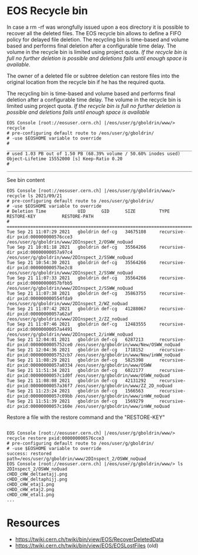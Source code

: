 # EOS Recycle bin

In case a rm -rf was wrongfully issued upon a eos directory it is possible to recover all the deleted files.
The EOS recycle bin allows to define a FIFO policy for delayed file deletion.
The recycling bin is time-based and volume based and performs final deletion after a configurable time delay. The volume in the recycle bin is limited using project quota. *If the recycle bin is full no further deletion is possible and deletions fails until enough space is available*.

The owner of a deleted file or subtree deletion can restore files into the original location from the recycle bin if he has the required quota.

The recycling bin is time-based and volume based and performs final deletion after a configurable time delay. The volume in the recycle bin is limited using project quota. *If the recycle bin is full no further deletion is possible and deletions fails until enough space is available*

```
EOS Console [root://eosuser.cern.ch] |/eos/user/g/gboldrin/www/> recycle
# pre-configuring default route to /eos/user/g/gboldrin/
# -use $EOSHOME variable to override
# ___________________________________________________________________________________________________________________________
# used 1.03 PB out of 1.50 PB (68.39% volume / 50.60% inodes used) Object-Lifetime 15552000 [s] Keep-Ratio 0.20
# ___________________________________________________________________________________________________________________________
```

See bin content 

```
EOS Console [root://eosuser.cern.ch] |/eos/user/g/gboldrin/www/> recycle ls 2021/09/21
# pre-configuring default route to /eos/user/g/gboldrin/
# -use $EOSHOME variable to override
# Deletion Time            UID      GID      SIZE         TYPE          RESTORE-KEY          RESTORE-PATH                                                    
# ==============================================================================================================================
Tue Sep 21 11:07:29 2021   gboldrin def-cg   34675108     recursive-dir pxid:000000000576cce3 /eos/user/g/gboldrin/www/2DInspect_2/OSWW_noQuad                
Tue Sep 21 10:01:18 2021   gboldrin def-cg   35564266     recursive-dir pxid:00000000057a97c4 /eos/user/g/gboldrin/www/2DInspect_2/SSWW_noQuad                
Tue Sep 21 10:54:30 2021   gboldrin def-cg   35564266     recursive-dir pxid:00000000057be2c8 /eos/user/g/gboldrin/www/2DInspect_2/SSWW_noQuad                
Tue Sep 21 11:07:33 2021   gboldrin def-cg   35564266     recursive-dir pxid:00000000057bfbb5 /eos/user/g/gboldrin/www/2DInspect_2/SSWW_noQuad                
Tue Sep 21 11:07:38 2021   gboldrin def-cg   35863755     recursive-dir pxid:000000000554fda9 /eos/user/g/gboldrin/www/2DInspect_2/WZ_noQuad                  
Tue Sep 21 11:07:42 2021   gboldrin def-cg   41288067     recursive-dir pxid:00000000057a62af /eos/user/g/gboldrin/www/2DInspect_2/ZZ_noQuad                  
Tue Sep 21 11:07:46 2021   gboldrin def-cg   12483555     recursive-dir pxid:00000000057a4491 /eos/user/g/gboldrin/www/2DInspect_2/inWW_noQuad                
Tue Sep 21 12:04:01 2021   gboldrin def-cg   6287213      recursive-dir pxid:0000000005752ce0 /eos/user/g/gboldrin/www/New/OSWW_noQuad                        
Tue Sep 21 12:04:36 2021   gboldrin def-cg   1718152      recursive-dir pxid:0000000005752cb7 /eos/user/g/gboldrin/www/New/inWW_noQuad                        
Tue Sep 21 11:08:29 2021   gboldrin def-cg   5825398      recursive-dir pxid:00000000057a0334 /eos/user/g/gboldrin/www/OSWW                                   
Tue Sep 21 11:51:34 2021   gboldrin def-cg   6022177      recursive-dir pxid:00000000057c1d0f /eos/user/g/gboldrin/www/OSWW_noQuad                            
Tue Sep 21 11:08:08 2021   gboldrin def-cg   42131292     recursive-dir pxid:00000000057a36f7 /eos/user/g/gboldrin/www/ZZ_2D_noQuad                           
Tue Sep 21 11:23:24 2021   gboldrin def-cg   1566563      recursive-dir pxid:00000000057c09bb /eos/user/g/gboldrin/www/inWW_noQuad                            
Tue Sep 21 11:51:39 2021   gboldrin def-cg   1569279      recursive-dir pxid:00000000057c160e /eos/user/g/gboldrin/www/inWW_noQuad 
```

Restore a file with the restore command and the "RESTORE-KEY"

```

EOS Console [root://eosuser.cern.ch] |/eos/user/g/gboldrin/www/> recycle restore pxid:000000000576cce3
# pre-configuring default route to /eos/user/g/gboldrin/
# -use $EOSHOME variable to override
success: restored path=/eos/user/g/gboldrin/www/2DInspect_2/OSWW_noQuad
EOS Console [root://eosuser.cern.ch] |/eos/user/g/gboldrin/www/> ls 2DInspect_2/OSWW_noQuad
cHDD_cHW_deltaetajj.png
cHDD_cHW_deltaphijj.png
cHDD_cHW_etaj1.png
cHDD_cHW_etaj2.png
cHDD_cHW_etal1.png
...
```

# Resources
- https://twiki.cern.ch/twiki/bin/view/EOS/RecoverDeletedData
- https://twiki.cern.ch/twiki/bin/view/EOS/EOSLostFiles (old)
